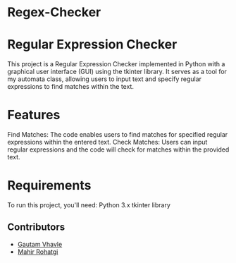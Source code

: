 # Regex-Checker

# Regular Expression Checker
This project is a Regular Expression Checker implemented in Python with a graphical user interface (GUI) using the tkinter library. It serves as a tool for my automata class, allowing users to input text and specify regular expressions to find matches within the text.

# Features
Find Matches: The code enables users to find matches for specified regular expressions within the entered text.
Check Matches: Users can input regular expressions and the code will check for matches within the provided text.

# Requirements
To run this project, you'll need:
Python 3.x
tkinter library

## Contributors

- [Gautam Vhavle](https://www.github.com/GautamVhavle)
- [Mahir Rohatgi](https://github.com/MahirRohatgi18)

